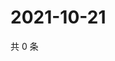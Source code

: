 # 2021-10-21

共 0 条

<!-- BEGIN -->
<!-- 最后更新时间 Thu Oct 21 2021 14:18:13 GMT+0800 (China Standard Time) -->

<!-- END -->
